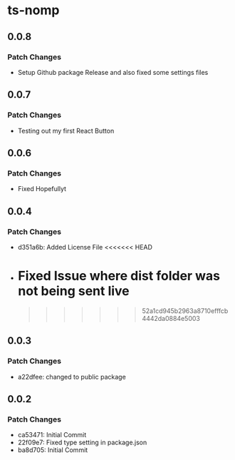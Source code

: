 # ts-nomp

## 0.0.8

### Patch Changes

- Setup Github package Release and also fixed some settings files

## 0.0.7

### Patch Changes

- Testing out my first React Button

## 0.0.6

### Patch Changes

- Fixed Hopefullyt

## 0.0.4

### Patch Changes

- d351a6b: Added License File
  <<<<<<< HEAD
- # Fixed Issue where dist folder was not being sent live
  > > > > > > > 52a1cd945b2963a8710efffcb4442da0884e5003

## 0.0.3

### Patch Changes

- a22dfee: changed to public package

## 0.0.2

### Patch Changes

- ca53471: Initial Commit
- 22f09e7: Fixed type setting in package.json
- ba8d705: Initial Commit
